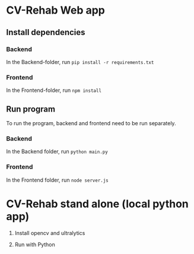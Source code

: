 # CV-Rehab Web app

## Install dependencies
### Backend
In the Backend-folder, run `pip install -r requirements.txt`
### Frontend
In the Frontend-folder, run `npm install`

## Run program
To run the program, backend and frontend need to be run separately.
### Backend
In the Backend folder, run `python main.py`
### Frontend
In the Frontend folder, run `node server.js`


# CV-Rehab stand alone (local python app)
1. Install opencv and ultralytics

2. Run with Python
